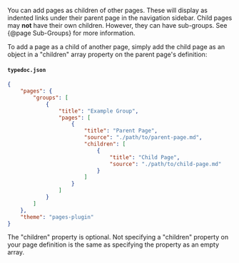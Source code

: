 You can add pages as children of other pages. These will display as indented links under their parent page in the navigation sidebar. Child pages may **not** have their own children. However, they can have sub-groups. See {@page Sub-Groups} for more information.

To add a page as a child of another page, simply add the child page as an object in a "children" array property on the parent page's definition:

#### `typedoc.json`

```json
{
	"pages": {
		"groups": [
			{
				"title": "Example Group",
				"pages": [
					{
						"title": "Parent Page",
						"source": "./path/to/parent-page.md",
						"children": [
							{
								"title": "Child Page",
								"source": "./path/to/child-page.md"
							}
						]
					}
				]
			}
		]
	},
	"theme": "pages-plugin"
}
```

The "children" property is optional. Not specifying a "children" property on your page definition is the same as specifying the property as an empty array.
